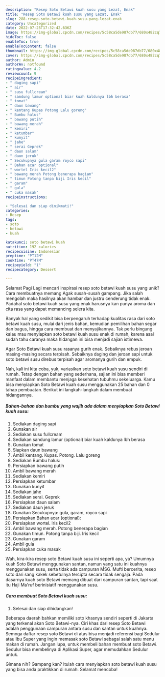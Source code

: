 ```yaml
---
description: "Resep Soto Betawi kuah susu yang Lezat, Enak"
title: "Resep Soto Betawi kuah susu yang Lezat, Enak"
slug: 288-resep-soto-betawi-kuah-susu-yang-lezat-enak
category: Uncategorized
date: 2022-07-25T17:32:42.636Z
image: https://img-global.cpcdn.com/recipes/5c58ca5de987db77/680x482cq70/soto-betawi-kuah-susu-foto-resep-utama.jpg
hideToc: false
enableToc: true
enableTocContent: false
thumbnail: https://img-global.cpcdn.com/recipes/5c58ca5de987db77/680x482cq70/soto-betawi-kuah-susu-foto-resep-utama.jpg
cover: https://img-global.cpcdn.com/recipes/5c58ca5de987db77/680x482cq70/soto-betawi-kuah-susu-foto-resep-utama.jpg
author: Admin
authorAv: notfound
ratingvalue: 4.2
reviewcount: 9
recipeingredient:
- " daging sapi"
- " air"
- " susu fullcream"
- " sandung lamur optional biar kuah kaldunya lbh berasa"
- " tomat"
- " daun bawang"
- " kentang Kupas Potong Lalu goreng"
- " Bumbu halus"
- " bawang putih"
- " bawang merah"
- " kemiri"
- " ketumbar"
- " kunyit"
- " jahe"
- " serai Geprek"
- " daun salam"
- " daun jeruk"
- " Secukupnya gula garam royco sapi"
- " Bahan acar optional"
- " wortel Iris kecil2"
- " bawang merah Potong benerapa bagian"
- " timun Potong tanpa biji Iris kecil"
- " garam"
- " gula"
- " cuka masak"
recipeinstructions:

- "Selesai dan siap dinikmati!"
categories:
- Resep
tags:
- soto
- betawi
- kuah

katakunci: soto betawi kuah 
nutrition: 192 calories
recipecuisine: Indonesian
preptime: "PT12M"
cooktime: "PT47M"
recipeyield: "1"
recipecategory: Dessert

---
```



Selamat Pagi Lagi mencari inspirasi resep soto betawi kuah susu yang unik? Cara membuatnya memang Agak susah-susah gampang. Jika salah mengolah maka hasilnya akan hambar dan justru cenderung tidak enak. Padahal soto betawi kuah susu yang enak harusnya kan punya aroma dan cita rasa yang dapat memancing selera kita.


Banyak hal yang sedikit bisa berpengaruh terhadap kualitas rasa dari soto betawi kuah susu, mulai dari jenis bahan, kemudian pemilihan bahan segar dan bagus, hingga cara membuat dan menyajikannya. Tak perlu bingung kalau mau menyiapkan soto betawi kuah susu enak di rumah, karena asal sudah tahu caranya maka hidangan ini bisa menjadi sajian istimewa.

Agar Soto Betawi kuah susu rasanya gurih enak. Sebaiknya rebus jeroan masing-masing secara terpisah. Sebaiknya daging dan jeroan sapi untuk soto betawi susu direbus terpisah agar aromanya gurih dan empuk.


Nah, kali ini kita coba, yuk, variasikan soto betawi kuah susu sendiri di rumah. Tetap dengan bahan yang sederhana, sajian ini bisa memberi manfaat dalam membantu menjaga kesehatan tubuhmu sekeluarga. Kamu bisa menyiapkan Soto Betawi kuah susu menggunakan 25 bahan dan 0 tahap pembuatan. Berikut ini langkah-langkah dalam membuat hidangannya.

<!--inarticleads1-->

##### Bahan-bahan dan bumbu yang wajib ada dalam menyiapkan Soto Betawi kuah susu:

1. Sediakan  daging sapi
1. Gunakan  air
1. Sediakan  susu fullcream
1. Sediakan  sandung lamur (optional) biar kuah kaldunya lbh berasa
1. Gunakan  tomat
1. Siapkan  daun bawang
1. Ambil  kentang. Kupas. Potong. Lalu goreng
1. Sediakan  Bumbu halus:
1. Persiapkan  bawang putih
1. Ambil  bawang merah
1. Sediakan  kemiri
1. Persiapkan  ketumbar
1. Gunakan  kunyit
1. Sediakan  jahe
1. Sediakan  serai. Geprek
1. Persiapkan  daun salam
1. Sediakan  daun jeruk
1. Gunakan  Secukupnya: gula, garam, royco sapi
1. Persiapkan  Bahan acar (optional):
1. Persiapkan  wortel. Iris kecil2
1. Ambil  bawang merah. Potong benerapa bagian
1. Gunakan  timun. Potong tanpa biji. Iris kecil
1. Gunakan  garam
1. Ambil  gula
1. Persiapkan  cuka masak


Wah, kira-kira resep soto Betawi kuah susu ini seperti apa, ya? Umumnya kuah Soto Betawi menggunakan santan, namun yang satu ini kuahnya menggunakan susu, serta tidak ada campuran MSG. Mufti bercerita, resep soto dari sang kakek sebetulnya tercipta secara tidak sengaja. Pada dasarnya kuah soto Betawi memang dibuat dari campuran santan, tapi saat itu Haji Ma&#39;ruf berinisiatif menggunakan susu. 

<!--inarticleads2-->

##### Cara membuat Soto Betawi kuah susu:


1. Selesai dan siap dihidangkan!

Beberapa daerah bahkan memiliki soto khasnya sendiri seperti di Jakarta yang terkenal akan Soto Betawi-nya. Ciri khas dari resep Soto Betawi adalah penggunaan campuran antara susu dan santan untuk kuahnya. Semoga daftar resep soto Betawi di atas bisa menjadi referensi bagi Sedulur atau Ibu Super yang ingin memasak soto Betawi sebagai salah satu menu makan di rumah. Jangan lupa, untuk membeli bahan membuat soto Betawi. Sedulur bisa membelinya di Aplikasi Super, agar memudahkan Sedulur untuk. 

Gimana nih? Gampang kan? Itulah cara menyiapkan soto betawi kuah susu yang bisa anda praktikkan di rumah. Selamat mencoba!
